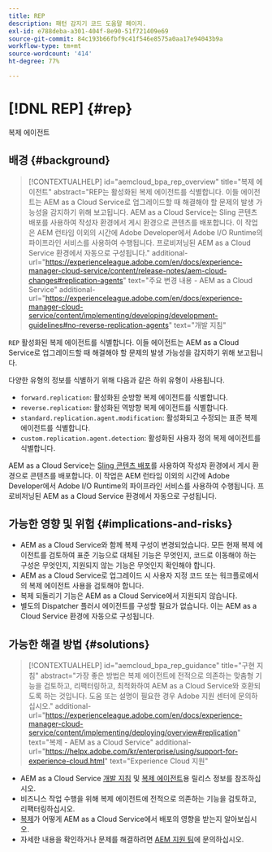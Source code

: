 ```yaml
---
title: REP
description: 패턴 감지기 코드 도움말 페이지.
exl-id: e788deba-a301-404f-8e90-51f721409e69
source-git-commit: 84c193b66fbf9c41f546e8575a0aa17e94043b9a
workflow-type: tm+mt
source-wordcount: '414'
ht-degree: 77%

---
```


# [!DNL REP] {#rep}

복제 에이전트

## 배경 {#background}

>[!CONTEXTUALHELP]
>id="aemcloud_bpa_rep_overview"
>title="복제 에이전트"
>abstract="REP는 활성화된 복제 에이전트를 식별합니다. 이들 에이전트는 AEM as a Cloud Service로 업그레이드할 때 해결해야 할 문제의 발생 가능성을 감지하기 위해 보고됩니다. AEM as a Cloud Service는 Sling 콘텐츠 배포를 사용하여 작성자 환경에서 게시 환경으로 콘텐츠를 배포합니다. 이 작업은 AEM 런타임 이외의 시간에 Adobe Developer에서 Adobe I/O Runtime의 파이프라인 서비스를 사용하여 수행됩니다. 프로비저닝된 AEM as a Cloud Service 환경에서 자동으로 구성됩니다."
>additional-url="https://experienceleague.adobe.com/en/docs/experience-manager-cloud-service/content/release-notes/aem-cloud-changes#replication-agents" text="주요 변경 내용 - AEM as a Cloud Service"
>additional-url="https://experienceleague.adobe.com/en/docs/experience-manager-cloud-service/content/implementing/developing/development-guidelines#no-reverse-replication-agents" text="개발 지침"

`REP`  활성화된 복제 에이전트를 식별합니다. 이들 에이전트는 AEM as a Cloud Service로 업그레이드할 때 해결해야 할 문제의 발생 가능성을 감지하기 위해 보고됩니다.

다양한 유형의 정보를 식별하기 위해 다음과 같은 하위 유형이 사용됩니다.

* `forward.replication`: 활성화된 순방향 복제 에이전트를 식별합니다.
* `reverse.replication`: 활성화된 역방향 복제 에이전트를 식별합니다.
* `standard.replication.agent.modification`: 활성화되고 수정되는 표준 복제 에이전트를 식별합니다.
* `custom.replication.agent.detection`: 활성화된 사용자 정의 복제 에이전트를 식별합니다.

AEM as a Cloud Service는 [Sling 콘텐츠 배포](https://sling.apache.org/documentation/bundles/content-distribution.html)를 사용하여 작성자 환경에서 게시 환경으로 콘텐츠를 배포합니다. 이 작업은 AEM 런타임 이외의 시간에 Adobe Developer에서 Adobe I/O Runtime의 파이프라인 서비스를 사용하여 수행됩니다. 프로비저닝된 AEM as a Cloud Service 환경에서 자동으로 구성됩니다.

## 가능한 영향 및 위험 {#implications-and-risks}

* AEM as a Cloud Service와 함께 복제 구성이 변경되었습니다. 모든 현재 복제 에이전트를 검토하여 표준 기능으로 대체된 기능은 무엇인지, 코드로 이동해야 하는 구성은 무엇인지, 지원되지 않는 기능은 무엇인지 확인해야 합니다.
* AEM as a Cloud Service로 업그레이드 시 사용자 지정 코드 또는 워크플로에서의 복제 에이전트 사용을 검토해야 합니다.
* 복제 되돌리기 기능은 AEM as a Cloud Service에서 지원되지 않습니다.
* 별도의 Dispatcher 플러시 에이전트를 구성할 필요가 없습니다. 이는 AEM as a Cloud Service 환경에 자동으로 구성됩니다.

## 가능한 해결 방법 {#solutions}

>[!CONTEXTUALHELP]
>id="aemcloud_bpa_rep_guidance"
>title="구현 지침"
>abstract="가장 좋은 방법은 복제 에이전트에 전적으로 의존하는 맞춤형 기능을 검토하고, 리팩터링하고, 최적화하여 AEM as a Cloud Service와 호환되도록 하는 것입니다. 도움 또는 설명이 필요한 경우 Adobe 지원 센터에 문의하십시오."
>additional-url="https://experienceleague.adobe.com/en/docs/experience-manager-cloud-service/content/implementing/deploying/overview#replication" text="복제 - AEM as a Cloud Service"
>additional-url="https://helpx.adobe.com/kr/enterprise/using/support-for-experience-cloud.html" text="Experience Cloud 지원"

* AEM as a Cloud Service [개발 지침](https://experienceleague.adobe.com/en/docs/experience-manager-cloud-service/content/implementing/developing/development-guidelines#no-reverse-replication-agents) 및 [복제 에이전트](https://experienceleague.adobe.com/en/docs/experience-manager-cloud-service/content/release-notes/aem-cloud-changes#replication-agents)용 릴리스 정보를 참조하십시오.
* 비즈니스 작업 수행을 위해 복제 에이전트에 전적으로 의존하는 기능을 검토하고, 리팩터링하십시오.
* [복제](https://experienceleague.adobe.com/en/docs/experience-manager-cloud-service/content/implementing/deploying/overview#replication)가 어떻게 AEM as a Cloud Service에서 배포의 영향을 받는지 알아보십시오.
* 자세한 내용을 확인하거나 문제를 해결하려면 [AEM 지원 팀](https://helpx.adobe.com/kr/enterprise/using/support-for-experience-cloud.html)에 문의하십시오.
